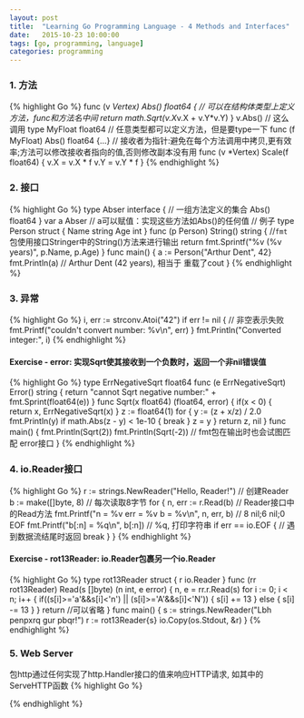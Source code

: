 ```yaml
---
layout: post
title:  "Learning Go Programming Language - 4 Methods and Interfaces"
date:   2015-10-23 10:00:00
tags: [go, programming, language]
categories: programming
---
```


### 1. 方法
{% highlight Go %}
func (v *Vertex) Abs() float64 {  // 可以在结构体类型上定义方法，func和方法名中间
	return math.Sqrt(v.X*v.X + v.Y*v.Y)
}
v.Abs()  // 这么调用
type MyFloat float64  // 任意类型都可以定义方法，但是要type一下
func (f MyFloat) Abs() float64 {...}
// 接收者为指针:避免在每个方法调用中拷贝,更有效率;方法可以修改接收者指向的值,否则修改副本没有用
func (v *Vertex) Scale(f float64) {
	v.X = v.X * f
	v.Y = v.Y * f
}
{% endhighlight %}

### 2. 接口
{% highlight Go %}
type Abser interface {  // 一组方法定义的集合
	Abs() float64
}
var a Abser  // a可以赋值：实现这些方法如Abs()的任何值
// 例子
type Person struct {
	Name string
	Age  int
}
func (p Person) String() string {  //`fmt`包使用接口Stringer中的String()方法来进行输出
	return fmt.Sprintf("%v (%v years)", p.Name, p.Age)
}
func main() {
	a := Person{"Arthur Dent", 42}
	fmt.Println(a)  // Arthur Dent (42 years), 相当于 重载了cout
}
{% endhighlight %}

### 3. 异常
{% highlight Go %}
i, err := strconv.Atoi("42")
if err != nil {  // 非空表示失败
    fmt.Printf("couldn't convert number: %v\n", err)
}
fmt.Println("Converted integer:", i)
{% endhighlight %}
#### Exercise - error: 实现Sqrt使其接收到一个负数时，返回一个非nil错误值
{% highlight Go %}
type ErrNegativeSqrt float64
func (e ErrNegativeSqrt) Error() string {
	return "cannot Sqrt negative number:" + fmt.Sprint(float64(e))
}
func Sqrt(x float64) (float64, error) {
	if(x < 0) {
		return x, ErrNegativeSqrt(x)
	}
	z := float64(1)
	for {
		y := (z + x/z) / 2.0
		fmt.Println(y)
		if math.Abs(z - y) < 1e-10 {
			break
		}
		z = y
	}
	return z, nil
}
func main() {
	fmt.Println(Sqrt(2))
	fmt.Println(Sqrt(-2))  // fmt包在输出时也会试图匹配 error接口
}
{% endhighlight %}

### 4. io.Reader接口
{% highlight Go %}
r := strings.NewReader("Hello, Reader!")  // 创建Reader
b := make([]byte, 8)  // 每次读取8字节
for {
	n, err := r.Read(b)  // Reader接口中的Read方法
	fmt.Printf("n = %v err = %v b = %v\n", n, err, b)  // 8 nil;6 nil;0 EOF
	fmt.Printf("b[:n] = %q\n", b[:n])  // %q, 打印字符串
	if err == io.EOF {  // 遇到数据流结尾时返回
		break
	}
}
{% endhighlight %}
#### Exercise - rot13Reader:  io.Reader包裹另一个io.Reader
{% highlight Go %}
type rot13Reader struct {
	r io.Reader
}
func (rr rot13Reader) Read(s []byte) (n int, e error) {
	n, e = rr.r.Read(s)
	for i := 0; i < n; i++ {
	   if((s[i]>='a'&&s[i]<'n') || (s[i]>='A'&&s[i]<'N')) {
		   s[i] += 13
	   } else {
			s[i] -= 13
	   }
	}
    return  //可以省略
}
func main() {
	s := strings.NewReader("Lbh penpxrq gur pbqr!")
	r := rot13Reader{s}
	io.Copy(os.Stdout, &r)
}
{% endhighlight %}

### 5. Web Server
包http通过任何实现了http.Handler接口的值来响应HTTP请求, 如其中的ServeHTTP函数
{% highlight Go %}

{% endhighlight %}